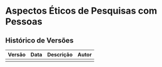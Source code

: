 # Aspectos Éticos de Pesquisas com Pessoas

## Histórico de Versões

| Versão | Data       | Descrição                                              | Autor                    |
|--------|------------|--------------------------------------------------------|--------------------------|
|        |            |                                                        |                          |
 